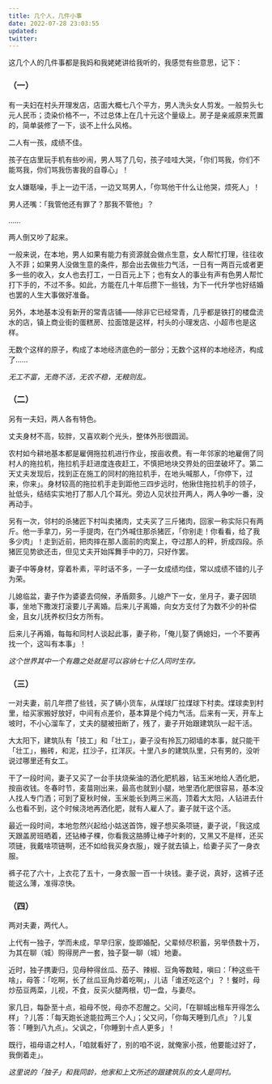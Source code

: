 ```yaml
---
title: 几个人，几件小事
date: 2022-07-28 23:03:55
updated:
twitter:
---
```


这几个人的几件事都是我妈和我姥姥讲给我听的，我感觉有些意思，记下：

### （一）

有一夫妇在村头开理发店，店面大概七八个平方，男人洗头女人剪发。一般剪头七元人民币；烫染价格不一，不过总体上在几十元这个量级上。房子是亲戚原来荒置的，简单装修了一下，谈不上什么风格。

二人有一孩，成绩不佳。

孩子在店里玩手机有些吵闹，男人骂了几句，孩子哇哇大哭，「你们骂我，你们不能骂我，你们骂我伤害我的自尊心」！

女人嫌聒噪，手上一边干活，一边又骂男人，「你骂他干什么让他哭，烦死人」！

男人还嘴：「我管他还有罪了？那我不管他」？

……

两人倒又吵了起来。

一般来说，在本地，男人如果有能力有资源就会做点生意，女人帮忙打理，往往收入不菲；如果男人没做生意的条件，那会出去做些力气活，一日有一两百元或者更多一些的收入，女人也去打工，一日百元上下；也有女人的事业有声有色男人帮忙打下手的，不过不多。如此，方能在几十年后攒下一些钱，为下一代升学也好结婚也罢的人生大事做好准备。

另外，本地基本没有新开的常青店铺——除非它已经常青，几乎都是铁打的楼盘流水的店，镇上商业街的蛋糕房、拉面馆是这样，村头的小理发店、小超市也是这样。

无数个这样的原子，构成了本地经济底色的一部分；无数个这样的本地经济，构成了……

*无工不富，无商不活，无农不稳，无粮则乱。*

### （二）

另有一夫妇，两人各有特色。

丈夫身材不高，较胖，又喜欢剃个光头，整体外形很圆润。

农村如今耕地基本都是雇佣拖拉机进行作业，按亩收费。有一年邻家的地雇佣了同村人的拖拉机，拖拉机手赶进度连夜赶工，不慎把地块交界处的田垄破坏了。第二天丈夫发现后，找到正在施工的同村的拖拉机手，在地头喊那人，「你停下，过来，你来」。身材较高的拖拉机手走到距他三四步远时，他揪住拖拉机手的领子，扯低头，结结实实地打了那人几个耳光。旁边人见状拉开两人，两人争吵一番，没再动手。

另有一次，邻村的杀猪匠下村叫卖猪肉，丈夫买了三斤猪肉，回家一称实际只有两斤。他一手拿刀，另一手提肉，在门外喊住那杀猪匠，「你别走！你看看，给了我多少肉」！走到近前，把肉摔在那人面前的肉案上，夺过那人的秤，折成四段。杀猪匠见势欲还击，但见丈夫开始挥舞手中的刀，只好作罢。

妻子中等身材，穿着朴素，平时话不多，一子一女成绩均佳，常以成绩不错的儿子为荣。

儿媳临盆，妻子作为婆婆去伺候，矛盾颇多。儿媳产下一女，坐月子，妻子因琐事，坐地下撒泼打滚要儿子离婚。后来儿子离婚，向女方支付了为数不少的补偿金，且女儿抚养权归女方所有。

后来儿子再婚，每每和同村人谈起此事，妻子称，「俺儿娶了俩媳妇，一个不要再找一个，这叫有本事」！

*这个世界其中一个有趣之处就是可以容纳七十亿人同时生存。*

### （三）

一对夫妻，前几年攒了些钱，买了辆小货车，从煤球厂拉煤球下村卖。煤球卖到村里，给买家搬好放好，中间有点差价，基本算是个纯力气活。后来有一天，开车上坡时，不小心溜车了，丈夫的腿被扭断了，残了，妻子开始跟建筑队一起干活。

大太阳下，建筑队有「技工」和「壮工」，妻子没有拎瓦刀砌墙的本事，就只能干「壮工」，搬砖，和泥，扛沙子，扛洋灰。十里八乡的建筑队里，只有男的，没听说过哪里还有女工。

干了一段时间，妻子又买了一台手扶烧柴油的洒化肥机器，钻玉米地给人洒化肥，按亩收钱。冬春时节，麦苗刚出来，最高也就到小腿，地里洒化肥很容易，基本没人找人专门洒；可到了夏秋时候，玉米能长到两三米高，顶着大太阳，人钻进去什么也看不到，这个时候浇地再洒化肥，就有人雇人了。妻子就干这个活。

最近一段时间，本地忽然兴起给小姑送首饰，嫂子想买条项链，妻子说，「我这成天跟盖房班晒着，还钻棒子棵，你看我这胳膊让棒子叶剌的，又黑又不是样，还买项链，我戴啥项链啊，还不如给我买身衣服」，嫂子就去镇上，给妻子买了一身衣服。

裤子花了六十，上衣花了五十，一身衣服一百一十块钱。妻子说，真好，这裤子还能这么薄，准得凉快。

 

### （四）

两对夫妻，两代人。

上代有一独子，学而未成，早早归家，旋即婚配，父辈倾尽积蓄，另举债数十万，为其在聊（城）购得房产一套，独子娶一聊（城）地妻。

近时，独子携妻归，见母种得丝瓜、茄子、辣椒、豆角等数畦，嗔曰：「种这些干啥」，母答：「吃啊，长了丝瓜豆角炒着吃啊」，儿诘「谁还吃这个」？！餐时，母炒茄豆两菜，儿视，不食，反买火腿两根，切一盘，与妻尽。

家几日，每卧至十点，祖母不悦，母亦不忍醒之。父问，「在聊城出租车开得怎么样」？儿答：「每天跑长途能拉两三个人」；父又问，「你每天睡到几点」？儿复答：「睡到八九点」。父讽之，「你睡到十点人更多」！

既行，祖母语之村人，「咱就看好了，别的咱不说，就俺家小孩，他要能过好了，我倒着走」。

*这里说的「独子」和我同龄，他家和上文所述的跟建筑队的女人是同村。*